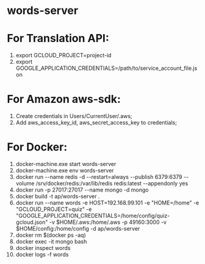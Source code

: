 # words-server

# For Translation API:
1. export GCLOUD_PROJECT=project-id
2. export GOOGLE_APPLICATION_CREDENTIALS=/path/to/service_account_file.json

# For Amazon aws-sdk:

1. Create credentials in Users/CurrentUser/.aws;
2. Add aws_access_key_id, aws_secret_access_key to credentials;


# For Docker:

1. docker-machine.exe start words-server
2. docker-machine.exe env words-server
3. docker run --name redis -d --restart=always --publish 6379:6379 --volume /srv/docker/redis:/var/lib/redis redis:latest --appendonly yes
4. docker run -p 27017:27017 --name mongo -d mongo
5. docker build -t ap/words-server .
6. docker run --name words -e HOST=192.168.99.101 -e "HOME=/home" -e "GCLOUD_PROJECT=quiz" -e "GOOGLE_APPLICATION_CREDENTIALS=/home/config/quiz-gcloud.json" -v $HOME/.aws:/home/.aws -p 49160:3000 -v $HOME/config:/home/config -d ap/words-server
7. docker rm $(docker ps -aq)
8. docker exec -it mongo bash
9. docker inspect words
10. docker logs -f words
